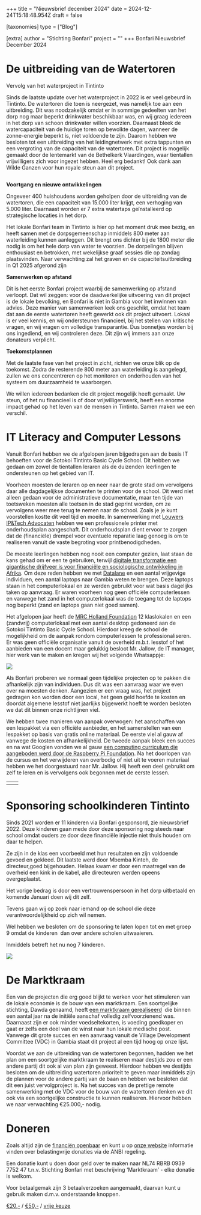 +++
title = "Nieuwsbrief december 2024"
date = 2024-12-24T15:18:48.954Z
draft = false

[taxonomies]
type = ["Blog"]

[extra]
author = "Stichting Bonfari"
project = ""
+++
Bonfari Nieuwsbrief December 2024

# De uitbreiding van de Watertoren 

Vervolg van het waterproject in Tintinto

Sinds de laatste update over het waterproject in 2022 is er veel gebeurd in Tintinto. De watertoren die toen is neergezet, was namelijk toe aan een uitbreiding. Dit was noodzakelijk omdat er in sommige gedeelten van het dorp nog maar beperkt drinkwater beschikbaar was, en wij graag iedereen in het dorp van schoon drinkwater willen voorzien. Daarnaast bleek de watercapaciteit van de huidige toren op bewolkte dagen, wanneer de zonne-energie beperkt is, niet voldoende te zijn. Daarom hebben we besloten tot een uitbreiding van het leidingnetwerk met extra tappunten en een vergroting van de capaciteit van de watertoren. Dit project is mogelijk gemaakt door de lentemarkt van de Bethelkerk Vlaardingen, waar tientallen vrijwilligers zich voor ingezet hebben. Heel erg bedankt! Ook dank aan Wilde Ganzen voor hun royale steun aan dit project.

![]()

**Voortgang en nieuwe ontwikkelingen**

Ongeveer 400 huishoudens worden geholpen door de uitbreiding van de watertoren, die een capaciteit van 15.000 liter krijgt, een verhoging van 5.000 liter. Daarnaast worden er 7 extra watertaps geïnstalleerd op strategische locaties in het dorp.

Het lokale Bonfari team in Tintinto is hier op het moment druk mee bezig, en heeft samen met de dorpsgemeenschap inmiddels 800 meter aan waterleiding kunnen aanleggen. Dit brengt ons dichter bij de 1800 meter die nodig is om het hele dorp van water te voorzien. De dorpelingen blijven enthousiast en betrokken, met wekelijkse graaf sessies die op zondag plaatsvinden. Naar verwachting zal het graven en de capaciteitsuitbreiding in Q1 2025 afgerond zijn

**Samenwerken op afstand**

Dit is het eerste Bonfari project waarbij de samenwerking op afstand verloopt. Dat wil zeggen: voor de daadwerkelijke uitvoering van dit project is de lokale bevolking, en Bonfari is niet in Gambia voor het inwinnen van advies. Deze manier van samenwerken leek ons geschikt, omdat het team dat aan de eerste watertoren heeft gewerkt ook dit project uitvoert. Lokaal is er veel kennis, en wij ondersteunen financieel, bij het stellen van kritische vragen, en wij vragen om volledige transparantie. Dus bonnetjes worden bij ons ingediend, en wij controleren deze. Dit zijn wij immers aan onze donateurs verplicht. 

**Toekomstplannen**

Met de laatste fase van het project in zicht, richten we onze blik op de toekomst. Zodra de resterende 800 meter aan waterleiding is aangelegd, zullen we ons concentreren op het monitoren en onderhouden van het systeem om duurzaamheid te waarborgen. 

We willen iedereen bedanken die dit project mogelijk heeft gemaakt. Uw steun, of het nu financieel is of door vrijwilligerswerk, heeft een enorme impact gehad op het leven van de mensen in Tintinto. Samen maken we een verschil.



# IT Literacy and Computer Lessons

Vanuit Bonfari hebben we de afgelopen jaren bijgedragen aan de basis IT behoeften voor de Sotokoi Tintinto Basic Cycle School. Dit hebben we gedaan om zowel de tientallen leraren als de duizenden leerlingen te ondersteunen op het gebied van IT.

Voorheen moesten de leraren op en neer naar de grote stad om vervolgens daar alle dagdagelijkse documenten te printen voor de school. Dit werd niet alleen gedaan voor de administratieve documentatie, maar ten tijde van toetsweken moesten alle toetsen in de stad geprint worden, om ze vervolgens weer mee terug te nemen naar de school. Zoals je je kunt voorstellen kostte dit veel tijd en moeite. In samenwerking met [Louwers IP&Tech Advocaten](https://louwersadvocaten.nl/) hebben we een professionele printer met onderhoudsplan aangeschaft. Dit onderhoudsplan dient ervoor te zorgen dat de (financiële) drempel voor eventuele reparatie laag genoeg is om te realiseren vanuit de vaste begroting voor printbenodigdheden. 

De meeste leerlingen hebben nog nooit een computer gezien, laat staan de kans gehad om er een te gebruiken, terwijl [digitale transformatie een gigantische drijfveer is voor financiële en sociologische ontwikkeling in Afrika](https://www.worldbank.org/en/results/2024/01/18/digital-transformation-drives-development-in-afe-afw-africa). Om deze reden hebben we met [Datalane](https://www.datalane.com/) en een aantal vrijgevige individuen, een aantal laptops naar Gambia weten te brengen. Deze laptops staan in het computerlokaal en ze werden gebruikt voor wat basis dagelijks taken op aanvraag. Er waren voorheen nog geen officiële computerlessen en vanwege het zand in het computerlokaal was de toegang tot de laptops nog beperkt (zand en laptops gaan niet goed samen).

Het afgelopen jaar heeft de [MRC Holland Foundation](https://www.mrcholland.com/about-us/foundation) 12 klaslokalen en een (zandvrij) computerlokaal met een aantal desktop gedoneerd aan de Sotokoi Tintinto Basic Cycle School. Hierdoor kreeg de school de mogelijkheid om de aanpak rondom computerlessen te professionaliseren. Er was geen officiële organisatie vanuit de overheid m.b.t. lesstof of het aanbieden van een docent maar gelukkig besloot Mr. Jallow, de IT manager, hier werk van te maken en kregen wij het volgende Whatsappje: 

![](https://lh7-rt.googleusercontent.com/docsz/AD_4nXegI6mjIQjL-fvbPjkc_FU-J9GO5I7ptmocyqR3_jkexuPhyfZz8EUlUsz7d8wxU8hdGg6GBlSHGzrK8mzwngaX0wtdKmlatYOpZgm5wPxy42DVxXfILL-S11Eu7hK516zNJ9OAsHAb4BBuB0kmS7o?key=3ISSK7dE1Wn6FU9B_zsfVUDu)

Als Bonfari proberen we normaal geen tijdelijke projecten op te pakken die afhankelijk zijn van individuen. Dus dit was een aanvraag waar we even over na moesten denken. Aangezien er een vraag was, het project gedragen kon worden door een local, het geen geld hoefde te kosten en doordat algemene lesstof niet jaarlijks bijgewerkt hoeft te worden besloten we dat dit binnen onze richtlijnen viel.

We hebben twee manieren van aanpak overwogen: het aanschaffen van een lespakket via een officiële aanbieder, en het samenstellen van een lespakket op basis van gratis online materiaal. De eerste viel al gauw af vanwege de kosten en afhankelijkheid. De tweede aanpak bleek een succes en na wat Googlen vonden we al gauw [een computing curriculum die aangeboden werd door de Raspberry Pi Foundation](https://teachcomputing.org/curriculum). Na het doorlopen van de cursus en het verwijderen van overbodig of niet uit te voeren materiaal hebben we het doorgestuurd naar Mr. Jallow. Hij heeft een deel gebruikt om zelf te leren en is vervolgens ook begonnen met de eerste lessen.



|     |     |
| --- | --- |
|     |     |

# Sponsoring schoolkinderen Tintinto

Sinds 2021 worden er 11 kinderen via Bonfari gesponsord, zie nieuwsbrief 2022. Deze kinderen gaan mede door deze sponsoring nog steeds naar school omdat ouders ze door deze financiële injectie niet thuis houden om daar te helpen.

Ze zijn in de klas een voorbeeld met hun resultaten en zijn voldoende gevoed en gekleed. Dit laatste werd door Mbemba Kinteh, de directeur,goed bijgehouden. Helaas kwam er door een maatregel van de overheid een kink in de kabel, alle directeuren werden opeens overgeplaatst.

Het vorige bedrag is door een vertrouwenspersoon in het dorp uitbetaald en komende Januari doen wij dit zelf.

Tevens gaan wij op zoek naar iemand op de school die deze verantwoordelijkheid op zich wil nemen.

Wel hebben we besloten om de sponsoring te laten lopen tot en met groep 9 omdat de kinderen  dan over andere scholen uitwaaieren.

Inmiddels betreft het nu nog 7 kinderen.

![](https://lh7-rt.googleusercontent.com/docsz/AD_4nXfJys7XXGf_tbbQx2gkm8cHXB4N3c-eFvyTXFHtV3R8dlTuNnJMuiVjwWj5vZoAHcYSqC9KcSB6wXR1QXpKoV64BJECISQuHCummX2PQT-2qHsk1q85ZX1Q1BJQaj6nUWfmy4pDHhWOJxqNJYBagw?key=3ISSK7dE1Wn6FU9B_zsfVUDu)

# De Marktkraam

Een van de projecten die erg goed blijkt te werken voor het stimuleren van de lokale economie is de bouw van een marktkraam. Een soortgelijke stichting, Dawda genaamd, heeft [een marktkraam gerealiseerd](https://www.dawdasg.nl/somita-consumer-shop/)  die binnen een aantal jaar na de initiële aanschaf volledig zelfvoorzienend was. Daarnaast zijn er ook minder voedseltekorten, is voeding goedkoper en gaat er zelfs een deel van de winst naar hun lokale medische post. Vanwege dit grote succes en een aanvraag vanuit de Village Development Committee (VDC) in Gambia staat dit project al een tijd hoog op onze lijst.

Voordat we aan de uitbreiding van de watertoren begonnen, hadden we het plan om een soortgelijke marktkraam te realiseren maar destijds zou er een andere partij dit ook al van plan zijn geweest. Hierdoor hebben we destijds besloten om de uitbreiding watertoren prioriteit te geven maar inmiddels zijn de plannen voor de andere partij van de baan en hebben we besloten dat dit een juist vervolgproject is. Na het succes van de prettige remote samenwerking met de VDC voor de bouw van de watertoren denken we dit ook via een soortgelijke constructie te kunnen realiseren. Hiervoor hebben we naar verwachting €25.000,- nodig.

# Doneren 

Zoals altijd zijn de [financiën openbaar](https://bonfari.nl/type/financien/) en kunt u op [onze website](https://bonfari.nl/) informatie vinden over belastingvrije donaties via de ANBI regeling.

Een donatie kunt u doen door geld over te maken naar NL74 RBRB 0939 7752 47 t.n.v. Stichting Bonfari met beschrijving ‘Marktkraam’ - elke donatie is welkom. 

Voor betaalgemak zijn 3 betaalverzoeken aangemaakt, daarvan kunt u gebruik maken d.m.v. onderstaande knoppen.

[€20,-](https://diensten.regiobank.nl/online/betaalverzoek/#/v2/a79c2554-b274-4e14-b905-7a569bd5d4ec/iLnmz6Dql06iK9WNECRQA79NErMt9JgK) / [€50,-](https://diensten.regiobank.nl/online/betaalverzoek/#/v2/ffae846a-eb89-4562-b503-881a4d1614f8/2DpM2Hco5DsU7vbnLJQZv4NE3WqdlLgm) / [vrije keuze](https://diensten.regiobank.nl/online/betaalverzoek/#/v2/80cdfbd5-dd37-4251-9ec9-393c1b7367ec/8llJEYjWmrY3VU5bFxz9S2NBQGnD0DA1)